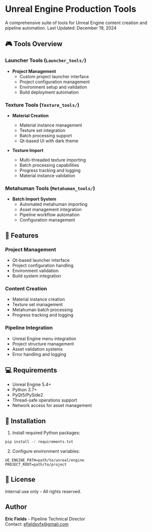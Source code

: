 # Unreal Engine Production Tools

A comprehensive suite of tools for Unreal Engine content creation and pipeline automation. Last Updated: December 19, 2024

## 🎮 Tools Overview

### Launcher Tools (`Launcher_tools/`)
- **Project Management**
  - Custom project launcher interface
  - Project configuration management
  - Environment setup and validation
  - Build deployment automation

### Texture Tools (`Texture_tools/`)
- **Material Creation**
  - Material instance management
  - Texture set integration
  - Batch processing support
  - Qt-based UI with dark theme

- **Texture Import**
  - Multi-threaded texture importing
  - Batch processing capabilities
  - Progress tracking and logging
  - Material instance validation

### Metahuman Tools (`Metahuman_tools/`)
- **Batch Import System**
  - Automated metahuman importing
  - Asset management integration
  - Pipeline workflow automation
  - Configuration management

## 🔧 Features

### Project Management
- Qt-based launcher interface
- Project configuration handling
- Environment validation
- Build system integration

### Content Creation
- Material instance creation
- Texture set management
- Metahuman batch processing
- Progress tracking and logging

### Pipeline Integration
- Unreal Engine menu integration
- Project structure management
- Asset validation systems
- Error handling and logging

## 💻 Requirements
- Unreal Engine 5.4+
- Python 3.7+
- PyQt5/PySide2
- Thread-safe operations support
- Network access for asset management

## 🚀 Installation
1. Install required Python packages:
```bash
pip install -r requirements.txt
```

2. Configure environment variables:
```env
UE_ENGINE_PATH=path/to/unreal/engine
PROJECT_ROOT=path/to/project
```

## 📝 License
Internal use only - All rights reserved.

## Author
**Eric Fields** - Pipeline Technical Director  
Contact: [efieldsvfx@gmail.com](mailto:efieldsvfx@gmail.com)
